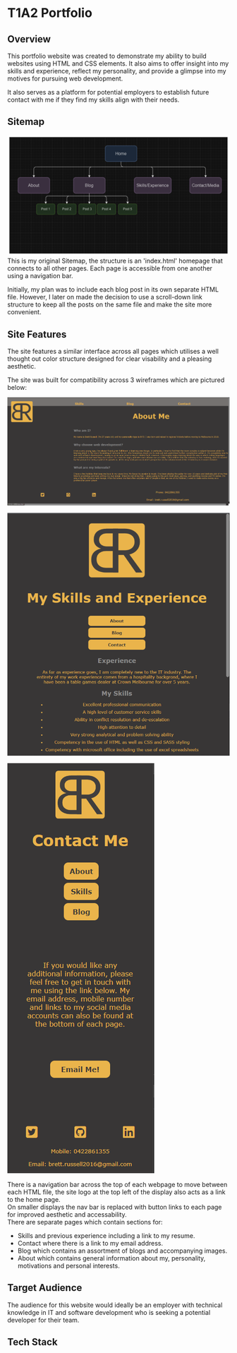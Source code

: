 # T1A2 Portfolio

## Overview
This portfolio website was created to demonstrate my ability to build websites using HTML and CSS elements. It also aims to offer insight into my skills and experience, reflect my personality, and provide a glimpse into my motives for pursuing web development.  

It also serves as a platform for potential employers to establish future contact with me if they find my skills align with their needs.

## Sitemap
![This is my original Sitemap](./images/Sitemap.png)
This is my original Sitemap, the structure is an 'index.html' homepage that connects to all other pages. Each page is accessible from one another using a navigation bar. 

 Initially, my plan was to include each blog post in its own separate HTML file. However, I later on made the decision to use a scroll-down link structure to keep all the posts on the same file and make the site more convenient.

 ## Site Features
 The site features a similar interface across all pages which utilises a well thought out color structure designed for clear visability and a pleasing aesthetic.

 The site was built for compatibility across 3 wireframes which are pictured below:

 ![large Wireframe](./images/large-wireframe.png) 

 ![Medium Wireframe](./images/medium-wireframe.png)

 ![small Wireframe](./images/small-wireframe.png)

 There is a navigation bar across the top of each webpage to move between each HTML file, the site logo at the top left of the display also acts as a link to the home page.  
 On smaller displays the nav bar is replaced with button links to each page for improved aesthetic and accessability.  
 There are separate pages which contain sections for:
 * Skills and previous experience including a link to my resume.
 * Contact where there is a link to my email address. 
 * Blog which contains an assortment of blogs and accompanying images.
 * About which contains general information about my, personality, motivations and personal interests.

 ## Target Audience
 The audience for this website would ideally be an employer with technical knowledge in IT and software development who is seeking a potential developer for their team.

 ## Tech Stack
